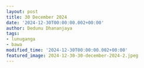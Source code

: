 ```yaml
---
layout: post
title: 30 December 2024
date: '2024-12-30T00:00:00.002+00:00'
author: Dedunu Dhananjaya
tags:
- lunuganga
- bawa
modified_time: '2024-12-30T00:00:00.002+00:00'
featured_image: 2024-12-30-30-december-2024-2.jpeg
---
```


